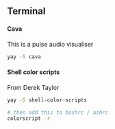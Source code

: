 ## Terminal

#### Cava

This is a pulse audio visualiser

```sh
yay -S cava
```

#### Shell color scripts

From Derek Taylor

```sh
yay -S shell-color-scripts

# then add this to bashrc / ashrc
colorscript -r
```
